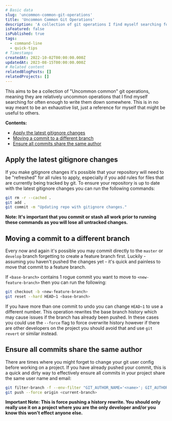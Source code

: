 ```yaml
---
# Basic data
slug: 'uncommon-common-git-operations'
title: 'Uncommon Common Git Operations'
description: 'A collection of git operations I find myself searching for surprisingly often.'
isFeatured: false
isPublished: true
tags:
  - command-line
  - quick-tips
# Timestamps
createdAt: 2022-10-02T00:00:00.000Z
updatedAt: 2023-08-15T00:00:00.000Z
# Related content
relatedBlogPosts: []
relatedProjects: []
---
```


This aims to be a collection of "Uncommon common" git operations, meaning they are relatively uncommon operations that I find myself searching for often enough to write them down somewhere.
This is in no way meant to be an exhaustive list, just a reference for myself that might be useful to others.

**Contents:**
- [Apply the latest gitignore changes](#apply-the-latest-gitignore-changes)
- [Moving a commit to a different branch](#moving-a-commit-to-a-different-branch)
- [Ensure all commits share the same author](#ensure-all-commits-share-the-same-author)

## Apply the latest gitignore changes
If you make gitignore changes it's possible that your repository will need to be "refreshed" for all rules to apply, especially if you add rules for files that are currently being tracked by git.
To ensure your repository is up to date with the latest gitignore changes you can run the following commands:

```bash
git rm -r --cached .
git add .
git commit -m "Updating repo with gitignore changes."  
```

**Note: It's important that you commit or stash all work prior to running these commands as you will lose all untracked changes.**

## Moving a commit to a different branch
Every now and again it's possible you may commit directly to the `master` or `develop` branch forgetting to create a feature branch first. Luckily - assuming you haven't pushed the changes yet - it's quick and painless to move that commit to a feature branch.

If `<base-branch>` contains 1 rogue commit you want to move to `<new-feature-branch>` then you can run the following:

```bash
git checkout -b <new-feature-branch>
git reset --hard HEAD~1 <base-branch>
```

If you have more than one commit to undo you can change `HEAD~1` to use a different number.
This operation rewrites the base branch history which may cause issues if the branch has already been pushed. In these cases you could use the `--force` flag to force overwrite history however if there are other developers on the project you should avoid that and use `git revert` or similar instead.

## Ensure all commits share the same author
There are times where you might forget to change your git user config before working on a project.
If you have already pushed your commit, this is a quick and dirty way to effectively ensure all commits in your project share the same user name and email:

```bash
git filter-branch -f --env-filter "GIT_AUTHOR_NAME='<name>'; GIT_AUTHOR_EMAIL='<email>'; GIT_COMMITTER_NAME='<name>'; GIT_COMMITTER_EMAIL='<email>';" HEAD;
git push --force origin <current-branch>
```

**Important Note: This is force pushing a history rewrite. You should only really use it on a project where you are the only developer and/or you know this won't effect anyone else.**
